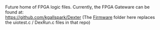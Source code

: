 Future home of FPGA logic files.
Currently, the FPGA Gateware can be found at:<br>
https://github.com/kgallspark/Dexter (The [Firmware](../Firmware) folder here replaces the uiotest.c / DexRun.c files in that repo)
